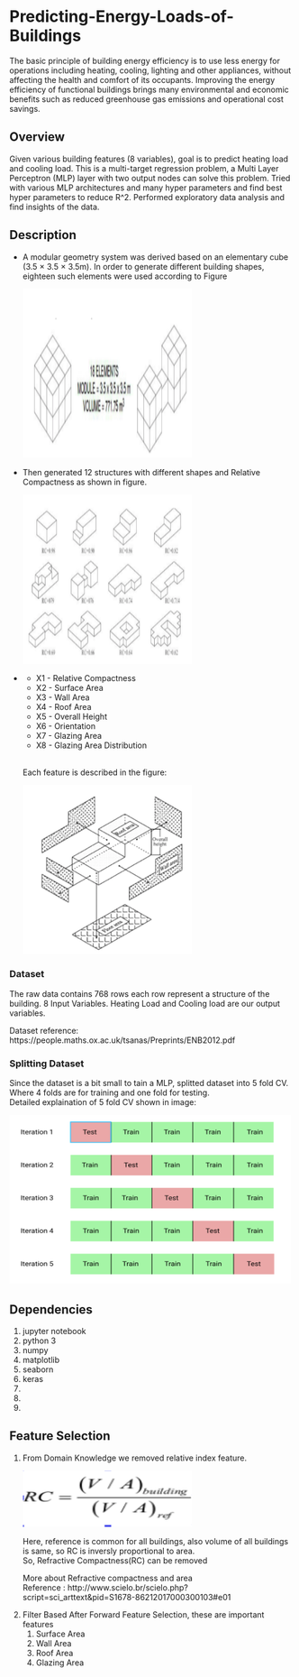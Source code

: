 # Predicting-Energy-Loads-of-Buildings

The basic principle of building energy efficiency is to use less energy for operations including heating, cooling, lighting and other appliances, without affecting the health and comfort of its occupants. 
Improving the energy efficiency of functional buildings brings many environmental and economic benefits such as reduced greenhouse gas emissions and operational cost savings.

## Overview

Given various building features (8 variables), goal is to predict heating load and cooling load. This is a multi-target regression problem, a Multi Layer Perceptron (MLP) layer with two output nodes can solve this problem. 
Tried with various MLP architectures and many hyper parameters and find best hyper parameters to reduce R^2.
Performed exploratory data analysis and find insights of the data.

## Description

<ul>
  <li>A modular geometry system was derived based on an elementary cube (3.5 × 3.5 × 3.5m). In order to generate different building shapes, eighteen such elements were used according to Figure</li>


<p><img src="dataset.png" width="300" height="300" /> </p>

  <li> Then generated 12 structures with different shapes and Relative Compactness as shown in figure.</li>

<p><img src="dataset1.png" width="300" height="300" /> </p>
  <li>
    <ul>
      <li> X1 - Relative Compactness </li>
      <li> X2 - Surface Area</li>
      <li> X3 - Wall Area  </li>
      <li> X4 - Roof Area </li>
      <li> X5 - Overall Height </li>
      <li> X6 - Orientation </li>
      <li> X7 - Glazing Area  </li>
      <li> X8 - Glazing Area Distribution </li>
    </ul>
  </li>

<br>  Each feature is described in the figure:
  
<p><img src="dataset3.png" width="300" height="300" /> </p>
  
</ul>

### Dataset
The raw data contains 768 rows each row represent a structure of the building. 8 Input Variables. Heating Load and Cooling load are our output variables.
<br>
<p>Dataset reference: https://people.maths.ox.ac.uk/tsanas/Preprints/ENB2012.pdf <p>

### Splitting Dataset
Since the dataset is a bit small to tain a MLP, splitted dataset into 5 fold CV. Where 4 folds are for training and one fold for testing. <br>
Detailed explaination of 5 fold CV shown in image:

<p><img src="5foldcv.png" width="500" height="300" /> </p>

## Dependencies
<ol>
  <li>jupyter notebook</li>
  <li>python 3</li>
  <li>numpy</li>
  <li>matplotlib</li>
  <li>seaborn</li>
  <li>keras</li>
  <li></li>
  <li></li>

  <li></li>

</ol>

## Feature Selection
<ol>
<li> From Domain Knowledge we removed relative index feature.
<p> <img src = "rcformula.png" width = 300 height=100></p>
Here, reference is common for all buildings, also volume of all buildings is same, so RC is inversly proportional to area.
<br> So, Refractive Compactness(RC) can be removed
<p>More about Refractive compactness and area 
<br>  Reference : http://www.scielo.br/scielo.php?script=sci_arttext&pid=S1678-86212017000300103#e01<p>
</li>
<li> Filter Based
    After Forward Feature Selection, these are important features
<ol>
  <li>Surface Area </li>
  <li>Wall Area </li>
  <li>Roof Area </li>
  <li>Glazing Area </li>
</ol>
 </li>
    
    
    

